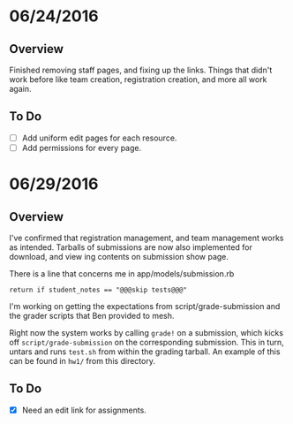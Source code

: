 06/24/2016
==========

Overview
--------

Finished removing staff pages, and fixing up the links. Things that didn't work
before like team creation, registration creation, and more all work again.

To Do
-----

- [ ] Add uniform edit pages for each resource.
- [ ] Add permissions for every page.

06/29/2016
==========

Overview
--------

I've confirmed that registration management, and team management works as
intended. Tarballs of submissions are now also implemented for download, and
view ing contents on submission show page.

There is a line that concerns me in app/models/submission.rb

    return if student_notes == "@@@skip tests@@@"

I'm working on getting the expectations from script/grade-submission and the
grader scripts that Ben provided to mesh.

Right now the system works by calling `grade!` on a submission, which kicks off
`script/grade-submission` on the corresponding submission. This in turn, untars
and runs `test.sh` from within the grading tarball. An example of this can be
found in `hw1/` from this directory.

To Do
-----

- [x] Need an edit link for assignments.
